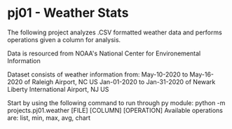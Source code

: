 # pj01 - Weather Stats

The following project analyzes .CSV formatted weather data and performs operations given a column for analysis.

Data is resourced from NOAA's National Center for Environemental Information

Dataset consists of weather information from:
    May-10-2020 to May-16-2020 of Raleigh Airport, NC US
    Jan-01-2020 to Jan-31-2020 of Newark Liberty International Airport, NJ US

Start by using the following command to run through py module:
    python -m projects.pj01.weather [FILE] [COLUMN] [OPERATION]
Available operations are:
    list, min, max, avg, chart

    
